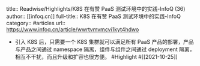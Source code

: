 title:: Readwise/Highlights/K8S 在有赞 PaaS 测试环境中的实践-InfoQ (36)
author:: [[infoq.cn]]
full-title:: K8S 在有赞 PaaS 测试环境中的实践-InfoQ
category:: #articles
url:: https://www.infoq.cn/article/wwrtvmvmcvi1kyt4hdwo

- 引入 K8S 后，只需要一个 K8S 集群就可以满足所有 PaaS 产品的部署，产品与产品之间通过 namespace 隔离，组件与组件之间通过 deployment 隔离，相互不干扰，而且升级和扩容也很方便。 #Highlight #[[2021-10-25]]